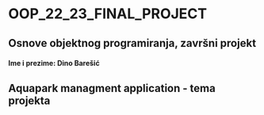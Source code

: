 # OOP_22_23_FINAL_PROJECT
## Osnove objektnog programiranja, završni projekt

#### Ime i prezime: Dino Barešić

## Aquapark managment application - tema projekta

